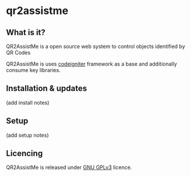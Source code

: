 # qr2assistme

## What is it?

QR2AssistMe is a open source web system to control objects identified by QR Codes 


QR2AssistMe is uses [codeigniter](http://codeigniter.com) framework as a base and additionally consume key libraries.


## Installation & updates

(add install notes)

## Setup

(add setup notes)

## Licencing

QR2AssistMe is released under [GNU GPLv3](https://www.gnu.org/licenses/gpl-3.0.html) licence.